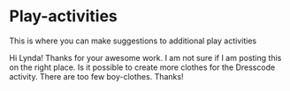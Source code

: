 Play-activities
===============

This is where you can make suggestions to additional play activities


Hi Lynda! Thanks for your awesome work.
I am not sure if I am posting this on the right place.
Is it possible to create more clothes for the Dresscode activity. There are too few boy-clothes.
Thanks!
